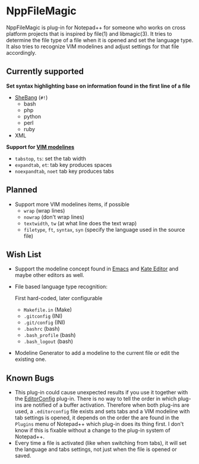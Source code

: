 NppFileMagic
============

NppFileMagic is plug-in for Notepad++ for someone who works on cross platform projects that is inspired by file(1) and libmagic(3).
It tries to determine the file type of a file when it is opened and set the language type.
It also tries to recognize VIM modelines and adjust settings for that file accordingly.

Currently supported
-------------------

**Set syntax highlighting base on information found in the first line of a file**

* [SheBang](https://en.wikipedia.org/wiki/Shebang_%28Unix%29) (`#!`)
	- bash
	- php
	- python
	- perl
	- ruby
* XML

**Support for [VIM modelines](http://vim.wikia.com/wiki/Modeline_magic)**

- `tabstop`, `ts`: set the tab width
- `expandtab`, `et`: tab key produces spaces
- `noexpandtab`, `noet` tab key produces tabs

Planned
-------

* Support more VIM modelines items, if possible
	- `wrap` (wrap lines)
	- `nowrap` (don't wrap lines)
	- `textwidth`, `tw` (at what line does the text wrap)
	- `filetype`, `ft`, `syntax`, `syn` (specify the language used in the source file)

Wish List
---------

* Support the modeline concept found in [Emacs](http://www.gnu.org/software/emacs/manual/html_node/emacs/Specifying-File-Variables.html) and [Kate Editor](http://kate-editor.org/2006/02/09/kate-modelines/) and maybe other editors as well.

* File based language type recognition:

	First hard-coded, later configurable

	- `Makefile.in`		(Make)
	- `.gitconfig`		(INI)
	- `.git/config`		(INI)
	- `.bashrc`			(bash)
	- `.bash_profile`	(bash)
	- `.bash_logout`	(bash)

* Modeline Generator to add a modeline to the current file or edit the existing one.

Known Bugs
----------

* This plug-in could cause unexpected results if you use it together with the [EditorConfig](http://editorconfig.org/) plug-in. There is no way to tell the order in which plug-ins are notified of a buffer activation. Therefore when both plug-ins are used, a `.editorconfig` file exists and sets tabs and a VIM modeline with tab settings is opened, it depends on the order the are found in the `Plugins` menu of Notepad++ which plug-in does its thing first. I don't know if this is fixable without a change to the plug-in system of Notepad++.
* Every time a file is activated (like when switching from tabs), it will set the language and tabs settings, not just when the file is opened or saved.
